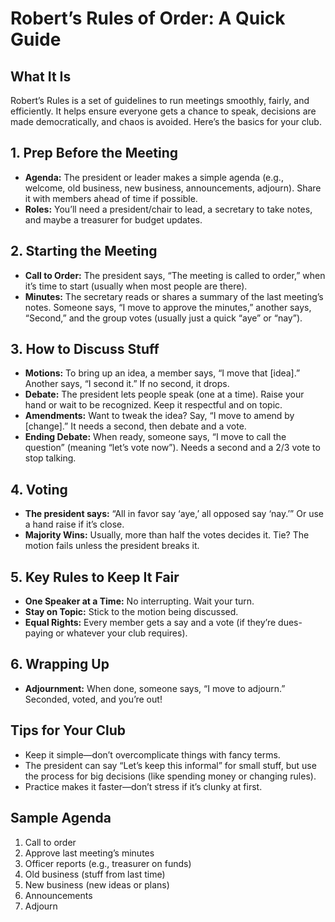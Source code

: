 # Robert’s Rules of Order: A Quick Guide

## What It Is
Robert’s Rules is a set of guidelines to run meetings smoothly, fairly, and efficiently. It helps ensure everyone gets a chance to speak, decisions are made democratically, and chaos is avoided. Here’s the basics for your club.

## 1. Prep Before the Meeting
- **Agenda:** The president or leader makes a simple agenda (e.g., welcome, old business, new business, announcements, adjourn). Share it with members ahead of time if possible.
- **Roles:** You’ll need a president/chair to lead, a secretary to take notes, and maybe a treasurer for budget updates.

## 2. Starting the Meeting
- **Call to Order:** The president says, “The meeting is called to order,” when it’s time to start (usually when most people are there).
- **Minutes:** The secretary reads or shares a summary of the last meeting’s notes. Someone says, “I move to approve the minutes,” another says, “Second,” and the group votes (usually just a quick “aye” or “nay”).

## 3. How to Discuss Stuff
- **Motions:** To bring up an idea, a member says, “I move that [idea].” Another says, “I second it.” If no second, it drops. 
- **Debate:** The president lets people speak (one at a time). Raise your hand or wait to be recognized. Keep it respectful and on topic.
- **Amendments:** Want to tweak the idea? Say, “I move to amend by [change].” It needs a second, then debate and a vote.
- **Ending Debate:** When ready, someone says, “I move to call the question” (meaning “let’s vote now”). Needs a second and a 2/3 vote to stop talking.

## 4. Voting
- **The president says:** “All in favor say ‘aye,’ all opposed say ‘nay.’” Or use a hand raise if it’s close.
- **Majority Wins:** Usually, more than half the votes decides it. Tie? The motion fails unless the president breaks it.

## 5. Key Rules to Keep It Fair
- **One Speaker at a Time:** No interrupting. Wait your turn.
- **Stay on Topic:** Stick to the motion being discussed.
- **Equal Rights:** Every member gets a say and a vote (if they’re dues-paying or whatever your club requires).

## 6. Wrapping Up
- **Adjournment:** When done, someone says, “I move to adjourn.” Seconded, voted, and you’re out!

## Tips for Your Club
- Keep it simple—don’t overcomplicate things with fancy terms.
- The president can say “Let’s keep this informal” for small stuff, but use the process for big decisions (like spending money or changing rules).
- Practice makes it faster—don’t stress if it’s clunky at first.

## Sample Agenda
1. Call to order
2. Approve last meeting’s minutes
3. Officer reports (e.g., treasurer on funds)
4. Old business (stuff from last time)
5. New business (new ideas or plans)
6. Announcements
7. Adjourn
